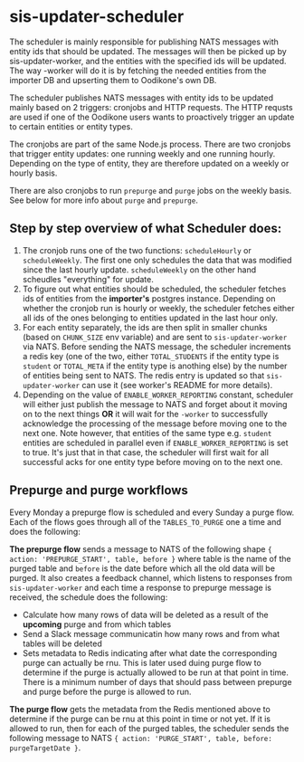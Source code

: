# sis-updater-scheduler

The scheduler is mainly responsible for publishing NATS messages with entity ids that should be updated. The messages will then be picked up by sis-updater-worker, and the entities with the specified ids will be updated. The way -worker will do it is by fetching the needed entities from the importer DB and upserting them to Oodikone's own DB.

The scheduler publishes NATS messages with entity ids to be updated mainly based on 2 triggers:
cronjobs and HTTP requests. The HTTP requsts are used if one of the Oodikone users wants to proactively trigger an update to certain entities or entity types.

The cronjobs are part of the same Node.js process. There are two cronjobs that trigger entity updates: one running weekly and one running hourly. Depending on the type of entity, they are therefore updated on a weekly or hourly basis.

There are also cronjobs to run `prepurge` and `purge` jobs on the weekly basis. See below for more info about `purge` and `prepurge`.

## Step by step overview of what Scheduler does:

1. The cronjob runs one of the two functions: `scheduleHourly` or `scheduleWeekly`. The first one only schedules the data that was modified since the last hourly update. `scheduleWeekly` on the other hand scheudles "everything" for update.
2. To figure out what entities should be scheduled, the scheduler fetches ids of entities from the **importer's** postgres instance. Depending on whether the cronjob run is hourly or weekly, the scheduler fetches either all ids of the ones belonging to entities updated in the last hour only.
3. For each entity separately, the ids are then split in smaller chunks (based on `CHUNK_SIZE` env variable) and are sent to `sis-updater-worker` via NATS. Before sending the NATS message, the scheduler increments a redis key (one of the two, either `TOTAL_STUDENTS` if the entity type is `student` or `TOTAL_META` if the entity type is anothing else) by the number of entities being sent to NATS. The redis entry is updated so that `sis-updater-worker` can use it (see worker's README for more details).
4. Depending on the value of `ENABLE_WORKER_REPORTING` constant, scheduler will either just publish the message to NATS and forget about it moving on to the next things **OR** it will wait for the `-worker` to successfully acknowledge the processing of the message before moving one to the next one. Note however, that entities of the same type e.g. `student` entities are scheduled in parallel even if `ENABLE_WORKER_REPORTING` is set to true. It's just that in that case, the scheduler will first wait for all successful acks for one entity type before moving on to the next one.  

## Prepurge and purge workflows

Every Monday a prepurge flow is scheduled and every Sunday a purge flow.
Each of the flows goes through all of the `TABLES_TO_PURGE` one a time and does the following:

**The prepurge flow** sends a message to NATS of the following shape `{ action: 'PREPURGE_START', table, before }` where table is the name of the purged table and `before` is the date before which all the old data will be purged.
It also creates a feedback channel, which listens to responses from `sis-updater-worker` and each time a response to prepurge message is received, the schedule does the following:
- Calculate how many rows of data will be deleted as a result of the **upcoming** purge and from which tables
- Send a Slack message communicatin how many rows and from what tables will be deleted
- Sets metadata to Redis indicating after what date the corresponding purge can actually be rnu. This is later used duing purge flow to determine if the purge is actually allowed to be run at that point in time. There is a minimum number of days that should pass between prepurge and purge before the purge is allowed to run.

**The purge flow** gets the metadata from the Redis mentioned above to determine if the purge can be rnu at this point in time or not yet. If it is allowed to run, then for each of the purged tables, the scheduler sends the following message to NATS `{ action: 'PURGE_START', table, before: purgeTargetDate }`.

